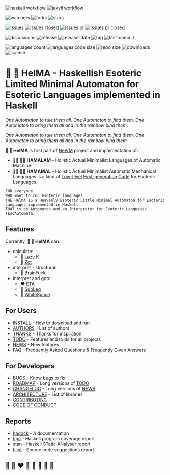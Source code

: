 ![haskell workflow](https://github.com/helvm/helma/actions/workflows/haskell.yml/badge.svg)
![jekyll workflow](https://github.com/helvm/helma/actions/workflows/jekyll.yml/badge.svg)

![watchers](https://img.shields.io/github/watchers/helvm/helma?style=social)
![forks](https://img.shields.io/github/forks/helvm/helma?style=social)
![stars](https://img.shields.io/github/stars/helvm/helma?style=social)

![issues](https://img.shields.io/github/issues/helvm/helma)
![issues closed](https://img.shields.io/github/issues-closed/helvm/helma)
![issues pr](https://img.shields.io/github/issues-pr/helvm/helma)
![issues pr closed](https://img.shields.io/github/issues-pr-closed/helvm/helma)

![discussions](https://img.shields.io/github/discussions/helvm/helma)
![release](https://img.shields.io/github/v/release/helvm/helma)
![release-date](https://img.shields.io/github/release-date/helvm/helma)
![tag](https://img.shields.io/github/v/tag/helvm/helma)
![last-commit](https://img.shields.io/github/last-commit/helvm/helma)

![languages count](https://img.shields.io/github/languages/count/helvm/helma)
![languages code size](https://img.shields.io/github/languages/code-size/helvm/helma)
![repo size](https://img.shields.io/github/repo-size/helvm/helma)
![downloads](https://img.shields.io/github/downloads/helvm/helma/total)
![licanse](https://img.shields.io/github/license/helvm/helma)

# 🔧 🎨 HelMA - Haskellish Esoteric Limited Minimal Automaton for Esoteric Languages implemented in Haskell

*One Automaton to rule them all, One Automaton to find them, One Automaton to bring them all and in the rainbow bind them.*

*One Automaton to rule them all, One Automaton to find them, One Automaton to bring them all and in the rainbow bind them.*

**🔧 🎨 HelMA** is first part of [HelVM](http://helvm.github.io/) project and implementation of:
* **🧑‍🔧 🧑‍🎨 HAMALAM** - Holistic Actual Minimalist Languages of Automatic Machine.
* **🧑‍🔧 🧑‍🎨 HAMAMAL** - Holistic Actual Minimalist Automatic Mechanical Languages is a kind of [Low-level] [First-generation] [Code] for Esoteric Languages.

```
FOR everyone
WHO want to run esoteric languages
THE HelMA IS a Heavenly Esoteric Little Minimal Automaton for Esoteric Languages implemented in Haskell
THAT is an Automaton and an Interpreter for Esoteric Languages (EsoAutomata)
```

## Features
Currently, **🔧 🎨 HelMA** can:
* calculate:
  * 🦄 [Lazy K](https://helvm.org/lazy-k/lazy-k.html)
  * 🦄 [Zot](https://github.com/helvm/zot_haskell)
* interpret - structural:
  * 🌈 BrainFuck
* interpret and goto:  
  * ❤️ [ETA](http://www.miketaylor.org.uk/tech/eta/doc/)
  * 💙 [SubLeq](http://mazonka.com/subleq/)
  * 🤍 [WhiteSpace](https://helvm.github.io/wspace/tutorial.html)

[comment]: <> (* 🦄 BLC)
[comment]: <> (* 🦄 Crazy L)
[comment]: <> (* 🦄 DBLC)
[comment]: <> (* 🌈 FAKE)
[comment]: <> (* 🌈 FALSE)
[comment]: <> (* 💛 Malbolge)
[comment]: <> (* 💚 Piet)

## For Users
* [INSTALL](users/INSTALL.md) - How to download and run
* [AUTHORS](users/AUTHORS.md) - List of authors
* [THANKS](users/THANKS.md) - Thanks for inspiration
* [TODO](users/TODO.md) - Features and to do for all projects
* [NEWS](users/NEWS.md) - New features
* [FAQ](users/FAQ.md) - Frequently Asked Questions & Frequently Given Answers

## For Developers
* [BUGS](developers/BUGS.md) - Know bugs to fix
* [ROADMAP](developers/ROADMAP.md) - Long versions of [TODO](users/TODO.md)
* [CHANGELOG](developers/CHANGELOG.md) - Long versions of [NEWS](users/NEWS.md)
* [ARCHITECTURE](developers/ARCHITECTURE.md) - List of libraries
* [CONTRIBUTING](developers/CONTRIBUTING.md)
* [CODE OF CONDUCT](developers/CODE_OF_CONDUCT.md)

## Reports
* [hadock](reports/helma/index.html) - A documentation
* [hpc](reports/helma-test/hpc_index_fun.html) - Haskell program coverage report
* [stan](reports/stan.html) - Haskell STatic ANalyser report
* [hlint](reports/hlint.html) - Source code suggestions report

## 🦄 🌈 ❤️ 💛 💚 💙 🤍 🖤

[Low-level]:        https://en.wikipedia.org/wiki/Low-level_programming_language
[First-generation]: https://en.wikipedia.org/wiki/First-generation_programming_language
[Code]:             https://en.wikipedia.org/wiki/Machine_code
